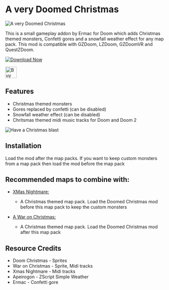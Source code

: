 # A very Doomed Christmas

![A very Doomed Christmas](https://i.imgflip.com/8af1b1.gif)

This is a small gameplay addon by Ermac for Doom which adds Christmas themed monsters, Confetti gores and a snowfall weather effect for any map pack. This mod is compatible with GZDoom, LZDoom, GZDoomVR and QuestZDoom.

[![Download Now](https://raster.shields.io/github/downloads/iAmErmac/A-Very-Doomed-Xmas/total)](https://github.com/iAmErmac/A-Very-Doomed-Xmas/releases/latest)

[<img src="https://cdn.ko-fi.com/cdn/kofi2.png?v=2" height="36" alt="Buy me a Cofee!">](https://ko-fi.com/ermac)

## Features
* Christmas themed monsters
* Gores replaced by confetti (can be disabled)
* Snowfall weather effect (can be disabled)
* Chritsmas themed midi music tracks for Doom and Doom 2

![Have a  Christmas blast](https://i.imgur.com/hcwVi78.jpg)

## Installation

Load the mod after the map packs. If you want to keep custom monsters from a map pack then load the mod before the map pack

## Recommended maps to combine with:

* [XMas Nightmare:](https://www.mediafire.com/?6exw4fftugfnfnf)
  - A Christmas themed map pack. Load the Doomed Christmas mod before this map pack to keep the custom monsters

* [A War on Christmas:](https://www.doomworld.com/idgames/themes/xmas/waronxmas)
  - A Christmas themed map pack. Load the Doomed Christmas mod after this map pack

## Resource Credits

* Doom Christmas - Sprites
* War on Christmas - Sprite, Midi tracks
* Xmas Nightmare - Midi tracks
* Apeirogon - ZScript Simple Weather
* Ermac - Confetti gore